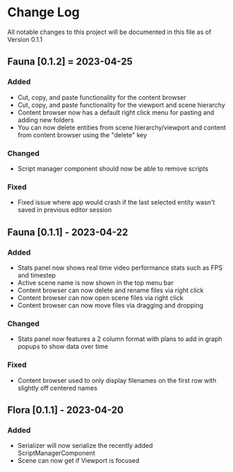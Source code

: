 # Change Log
All notable changes to this project will be documented in this file as of Version 0.1.1

## Fauna [0.1.2] = 2023-04-25

### Added

- Cut, copy, and paste functionality for the content browser
- Cut, copy, and paste functionality for the viewport and scene hierarchy
- Content browser now has a default right click menu for pasting and adding new folders
- You can now delete entities from scene hierarchy/viewport and content from content browser using the "delete" key

### Changed

- Script manager component should now be able to remove scripts

### Fixed

- Fixed issue where app would crash if the last selected entity wasn't saved in previous editor session

## Fauna [0.1.1] - 2023-04-22
 
### Added

- Stats panel now shows real time video performance stats such as FPS and timestep
- Active scene name is now shown in the top menu bar
- Content browser can now delete and rename files via right click
- Content browser can now open scene files via right click
- Content browser can now move files via dragging and dropping
 
### Changed
  
- Stats panel now features a 2 column format with plans to add in graph popups to show data over time
 
### Fixed
 
- Content browser used to only display filenames on the first row with slightly off centered names

## Flora [0.1.1] - 2023-04-20

### Added

- Serializer will now serialize the recently added ScriptManagerComponent
- Scene can now get if Viewport is focused
